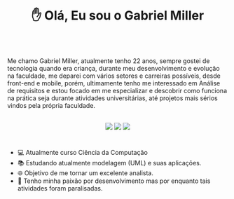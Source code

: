 
<div align= "center">
  <h1>✋ Olá, Eu sou o Gabriel Miller </h1>
  
  <div style="display: inline_block"><br>
</div></div>
<br>

 Me chamo Gabriel Miller, atualmente tenho 22 anos, sempre gostei de tecnologia quando era criança, durante meu desenvolvimento e evolução na faculdade, me deparei com vários setores e carreiras possíveis, desde front-end e mobile, porém, ultimamente tenho me interessado em Análise de requisitos e estou focado em me especializar e descobrir como funciona na prática seja durante atividades universitárias, até projetos mais sérios vindos pela própria faculdade.
<div align="center"><br>
  <a href="https://www.instagram.com/miller_sem_u/" target="_blank"><img src="https://img.shields.io/badge/-Instagram-%23E4405F?style=for-the-badge&logo=instagram&logoColor=white" target="_blank"></a>
  <a href = "mailto:gabrielmiller2000@gmail.com" target="_blank"><img src="https://img.shields.io/badge/Gmail-D14836?style=for-the-badge&logo=gmail&logoColor=white" target="_blank"></a>
  <a href="https://www.linkedin.com/in/gabsmiller/" target="_blank"><img src="https://img.shields.io/badge/-LinkedIn-%230077B5?style=for-the-badge&logo=linkedin&logoColor=white" target="_blank"></a>
 </div>
 
#
- 💻 Atualmente curso Ciência da Computação
- 📚 Estudando atualmente modelagem (UML) e suas aplicações.
- 🌐 Objetivo de me tornar um excelente analista.
- 🚦 Tenho minha paixão por desenvolvimento mas por enquanto tais atividades foram paralisadas.
##
